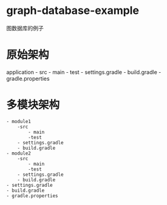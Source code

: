 # graph-database-example
图数据库的例子

# 原始架构

application
    - src
        - main
        - test
    - settings.gradle
    - build.gradle
    - gradle.properties

# 多模块架构
    - module1
        -src
            - main
            -test
        - settings.gradle
        - build.gradle
    - module2
        -src
            - main
            -test
        - settings.gradle
        - build.gradle
    - settings.gradle
    - build.gradle
    - gradle.properties
